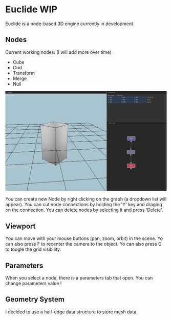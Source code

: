 # Euclide WIP

Euclide is a node-based 3D engine currently in development.

## Nodes

Current working nodes: (I will add more over time)
- Cube
- Grid
- Transform
- Merge
- Null

![Image](./readme/interface.jpg)

You can create new Node by right clicking on the graph (a dropdown list will appear).
You can cut node connections by holding the 'Y' key and draging on the connection.
You can delete nodes by selecting it and press 'Delete'.

## Viewport

You can move with your mouse buttons (pan, zoom, orbit) in the scene.
Yo can also press F to recenter the camera to the object.
Yo can also press G to toogle the grid visibility.

## Parameters

When you select a node, there is a parameters tab that open.
You can change parameters value !

## Geometry System

I decided to use a half-edge data structure to store mesh data.
